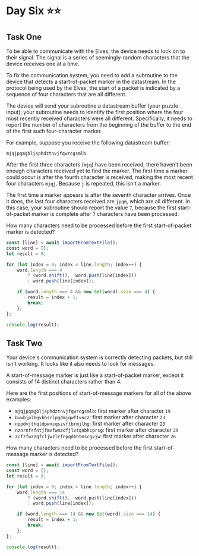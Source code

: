 # Day Six ⭐⭐

## Task One

To be able to communicate with the Elves, the device needs to lock on to their signal. The signal is a series of seemingly-random characters that the device receives one at a time.

To fix the communication system, you need to add a subroutine to the device that detects a start-of-packet marker in the datastream. In the protocol being used by the Elves, the start of a packet is indicated by a sequence of four characters that are all different.

The device will send your subroutine a datastream buffer (your puzzle input); your subroutine needs to identify the first position where the four most recently received characters were all different. Specifically, it needs to report the number of characters from the beginning of the buffer to the end of the first such four-character marker.

For example, suppose you receive the following datastream buffer:

```
mjqjpqmgbljsphdztnvjfqwrcgsmlb
```

After the first three characters (`mjq`) have been received, there haven't been enough characters received yet to find the marker. The first time a marker could occur is after the fourth character is received, making the most recent four characters `mjqj`. Because `j` is repeated, this isn't a marker.

The first time a marker appears is after the seventh character arrives. Once it does, the last four characters received are `jpqm`, which are all different. In this case, your subroutine should report the value `7`, because the first start-of-packet marker is complete after `7` characters have been processed.

How many characters need to be processed before the first start-of-packet marker is detected?

```javascript
const [line] = await importFromTextFile();
const word = [];
let result = 0;

for (let index = 0; index < line.length; index++) {
	word.length === 4 
		? (word.shift(),  word.push(line[index]))
		: word.push(line[index]);

	if (word.length === 4 && new Set(word).size === 4) {
		result = index + 1;
		break;
	};
};

console.log(result);
```

## Task Two

Your device's communication system is correctly detecting packets, but still isn't working. It looks like it also needs to look for messages.

A start-of-message marker is just like a start-of-packet marker, except it consists of 14 distinct characters rather than 4.

Here are the first positions of start-of-message markers for all of the above examples:

- `mjqjpqmgbljsphdztnvjfqwrcgsmlb`: first marker after character `19`
- `bvwbjplbgvbhsrlpgdmjqwftvncz`: first marker after character `23`
- `nppdvjthqldpwncqszvftbrmjlhg`: first marker after character `23`
- `nznrnfrfntjfmvfwmzdfjlvtqnbhcprsg`: first marker after character `29`
- `zcfzfwzzqfrljwzlrfnpqdbhtmscgvjw`: first marker after character `26`

How many characters need to be processed before the first start-of-message marker is detected?

```javascript
const [line] = await importFromTextFile();
const word = [];
let result = 0;

for (let index = 0; index < line.length; index++) {
	word.length === 14 
		? (word.shift(),  word.push(line[index]))
		: word.push(line[index]);

	if (word.length === 14 && new Set(word).size === 14) {
		result = index + 1;
		break;
	};
};

console.log(result);
```
